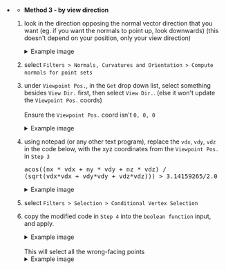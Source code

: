 - 
  - **Method 3 - by view direction**

  1. look in the direction opposing the normal vector direction that you want (eg. if you want the normals to point up, look downwards) (this doesn't depend on your position, only your view direction)<details><summary>Example image</summary>This is a pointcloud of a floor, with the purple normal vectors pointing upwards.<br><br>So I'm looking downwards.<img src='markdown_assets\meshlab\NORMALS_flipping_method3_1.png' width='600'></details>
  2. select `Filters > Normals, Curvatures and Orientation > Compute normals for point sets`

  3. under `Viewpoint Pos.`, in the `Get` drop down list, select something besides `View Dir.` first, then select `View Dir.`. (else it won't update the `Viewpoint Pos.` coords)<br><br>Ensure the `Viewpoint Pos.` coord isn't `0, 0, 0`<details><summary>Example image</summary><img src='markdown_assets\meshlab\NORMALS_flipping_method3_2.png' width='350'></details>
  
  4. using notepad (or any other text program), replace the `vdx`, `vdy`, `vdz` in the code below, with the xyz coordinates from the `Viewpoint Pos.` in `Step 3`<pre>acos((nx * vdx + ny * vdy + nz * vdz) / (sqrt(vdx\*vdx + vdy\*vdy + vdz*vdz))) > 3.14159265/2.0</pre>  <details><summary>Example image</summary><img src='markdown_assets\meshlab\NORMALS_flipping_method1_4.png' width='700'><hr><img src='markdown_assets\meshlab\NORMALS_flipping_method1_5.png' width='700'></details>

  5. select `Filters > Selection > Conditional Vertex Selection`

  6. copy the modified code in `Step 4` into the `boolean function` input, and apply.<details><summary>Example image</summary><img src='markdown_assets\meshlab\NORMALS_flipping_method1_6.png' width='300'></details><br>This will select all the wrong-facing points<details><summary>Example image</summary><img src='markdown_assets\meshlab\NORMALS_flipping_method1_7.png' width='600'></details>



